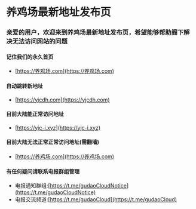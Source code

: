 # 养鸡场最新地址发布页

### 亲爱的用户，欢迎来到养鸡场最新地址发布页，希望能够帮助阁下解决无法访问网站的问题

#### 记住我们的永久首页
* [https://养鸡场.com](https://养鸡场.com)

#### 自动跳转新地址
* [https://yjcdh.com](https://yjcdh.com)

#### 目前大陆能正常访问地址
* [https://yjc-i.xyz](https://yjc-i.xyz)

#### 目前大陆无法正常正常访问地址(需翻墙)

* [https://养鸡场.com](https://养鸡场.com)


#### 有任何疑问请联系电报群组管理
* 电报通知群组:[https://t.me/gudaoCloudNotice](https://t.me/gudaoCloudNotice)
* 电报交流频道:[https://t.me/gudaoCloud](https://t.me/gudaoCloud)
